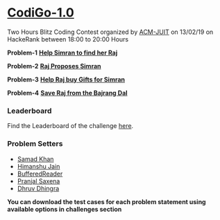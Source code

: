 # [CodiGo-1.0](https://www.hackerrank.com/contests/codigo-1-1-2)
Two Hours Blitz Coding Contest organized by [ACM-JUIT](http://juit.acm.org) on 13/02/19 on HackeRank between 18:00 to 20:00 Hours

**Problem-1**
**[Help Simran to find her Raj](https://www.hackerrank.com/contests/codigo-1-1-2/challenges/help-simran-to-find-her-raj-1)**

**Problem-2**
**[Raj Proposes Simran](https://www.hackerrank.com/contests/codigo-1-1-2/challenges/a-love-proposal)**

**Problem-3**
**[Help Raj buy Gifts for Simran](https://www.hackerrank.com/contests/codigo-1-1-2/challenges/gifts-5)**

**Problem-4**
**[Save Raj from the Bajrang Dal](https://www.hackerrank.com/contests/codigo-1-1-2/challenges/save-from-bajrang-dal)**

### Leaderboard

Find the Leaderboard of the challenge [here](https://www.hackerrank.com/contests/codigo-1-1-2/leaderboard).


### Problem Setters

+ [Samad Khan](hackerrank.com/codee_it_99)
+ [Himanshu Jain](hackerrank.com/its_strange)
+ [BufferedReader](hackerrank.com/BufferedReader)
+ [Pranjal Saxena](hackerrank.com/pranjalsaxena5)
+ [Dhruv Dhingra](hackerrank.com/dhruv_dhingra11)


**You can download the test cases for each problem statement using available options in challenges section**
